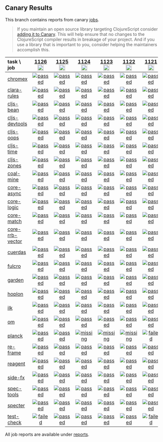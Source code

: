 ## Canary Results

This branch contains reports from canary [jobs](https://github.com/cljs-oss/canary/tree/jobs).

> If you maintain an open source library targeting ClojureScript consider [adding it to Canary](https://github.com/cljs-oss/canary/tree/master#how-to-participate). This will help ensure that no changes to the ClojureScript compiler results in breakage of your project. And if you use a library that is important to you, consider helping the maintainers accomplish this.

[//]: # (begin_overview_table)

| task \ job | <a href="reports/2019/10/08/job-001126-1.10.585-5ad96a8b" title="job #1126&#xA;&#xA;job&#xA;&#xA;requested by BinaryAge Bot (@babot) on 2019-10-08T06:00:10Z">1126<br/><img width=20 height=20 src="https://avatars0.githubusercontent.com/u/1476765?v=4&s=60"></a> | <a href="reports/2019/10/07/job-001125-1.10.585-5ad96a8b" title="job #1125&#xA;&#xA;job&#xA;&#xA;requested by BinaryAge Bot (@babot) on 2019-10-07T06:00:10Z">1125<br/><img width=20 height=20 src="https://avatars0.githubusercontent.com/u/1476765?v=4&s=60"></a> | <a href="reports/2019/10/06/job-001124-1.10.585-5ad96a8b" title="job #1124&#xA;&#xA;job&#xA;&#xA;requested by BinaryAge Bot (@babot) on 2019-10-06T06:00:10Z">1124<br/><img width=20 height=20 src="https://avatars0.githubusercontent.com/u/1476765?v=4&s=60"></a> | <a href="reports/2019/10/05/job-001123-1.10.585-5ad96a8b" title="job #1123&#xA;&#xA;job&#xA;&#xA;requested by BinaryAge Bot (@babot) on 2019-10-05T06:00:09Z">1123<br/><img width=20 height=20 src="https://avatars0.githubusercontent.com/u/1476765?v=4&s=60"></a> | <a href="reports/2019/10/04/job-001122-1.10.585-5ad96a8b" title="job #1122&#xA;&#xA;job&#xA;&#xA;requested by BinaryAge Bot (@babot) on 2019-10-04T06:00:08Z">1122<br/><img width=20 height=20 src="https://avatars0.githubusercontent.com/u/1476765?v=4&s=60"></a> | <a href="reports/2019/10/03/job-001121-1.10.579-a760439b" title="job #1121&#xA;&#xA;job&#xA;&#xA;requested by BinaryAge Bot (@babot) on 2019-10-03T06:00:07Z">1121<br/><img width=20 height=20 src="https://avatars0.githubusercontent.com/u/1476765?v=4&s=60"></a> | <a href="reports/2019/10/02/job-001120-1.10.579-a760439b" title="job #1120&#xA;&#xA;job&#xA;&#xA;requested by BinaryAge Bot (@babot) on 2019-10-02T06:00:07Z">1120<br/><img width=20 height=20 src="https://avatars0.githubusercontent.com/u/1476765?v=4&s=60"></a> | <a href="reports/2019/10/01/job-001119-1.10.579-a760439b" title="job #1119&#xA;&#xA;job&#xA;&#xA;requested by BinaryAge Bot (@babot) on 2019-10-01T06:00:09Z">1119<br/><img width=20 height=20 src="https://avatars0.githubusercontent.com/u/1476765?v=4&s=60"></a> | <a href="reports/2019/09/30/job-001118-1.10.579-a760439b" title="job #1118&#xA;&#xA;job&#xA;&#xA;requested by BinaryAge Bot (@babot) on 2019-09-30T06:00:07Z">1118<br/><img width=20 height=20 src="https://avatars0.githubusercontent.com/u/1476765?v=4&s=60"></a> | <a href="reports/2019/09/29/job-001117-1.10.579-a760439b" title="job #1117&#xA;&#xA;job&#xA;&#xA;requested by BinaryAge Bot (@babot) on 2019-09-29T06:00:10Z">1117<br/><img width=20 height=20 src="https://avatars0.githubusercontent.com/u/1476765?v=4&s=60"></a> |
| :--- | :---: | :---: | :---: | :---: | :---: | :---: | :---: | :---: | :---: | :---: |
| [chromex](https://github.com/binaryage/chromex) | <a href="reports/2019/10/08/job-001126-1.10.585-5ad96a8b#-chromex"><img title="passed" src="http://box.binaryage.com/s-passed.svg"><a> | <a href="reports/2019/10/07/job-001125-1.10.585-5ad96a8b#-chromex"><img title="passed" src="http://box.binaryage.com/s-passed.svg"><a> | <a href="reports/2019/10/06/job-001124-1.10.585-5ad96a8b#-chromex"><img title="passed" src="http://box.binaryage.com/s-passed.svg"><a> | <a href="reports/2019/10/05/job-001123-1.10.585-5ad96a8b#-chromex"><img title="passed" src="http://box.binaryage.com/s-passed.svg"><a> | <a href="reports/2019/10/04/job-001122-1.10.585-5ad96a8b#-chromex"><img title="passed" src="http://box.binaryage.com/s-passed.svg"><a> | <a href="reports/2019/10/03/job-001121-1.10.579-a760439b#-chromex"><img title="passed" src="http://box.binaryage.com/s-passed.svg"><a> | <a href="reports/2019/10/02/job-001120-1.10.579-a760439b#-chromex"><img title="passed" src="http://box.binaryage.com/s-passed.svg"><a> | <a href="reports/2019/10/01/job-001119-1.10.579-a760439b#-chromex"><img title="passed" src="http://box.binaryage.com/s-passed.svg"><a> | <a href="reports/2019/09/30/job-001118-1.10.579-a760439b#-chromex"><img title="passed" src="http://box.binaryage.com/s-passed.svg"><a> | <a href="reports/2019/09/29/job-001117-1.10.579-a760439b#-chromex"><img title="passed" src="http://box.binaryage.com/s-passed.svg"><a> |
| [clara-rules](https://github.com/cerner/clara-rules) | <a href="reports/2019/10/08/job-001126-1.10.585-5ad96a8b#-clara-rules"><img title="passed" src="http://box.binaryage.com/s-passed.svg"><a> | <a href="reports/2019/10/07/job-001125-1.10.585-5ad96a8b#-clara-rules"><img title="passed" src="http://box.binaryage.com/s-passed.svg"><a> | <a href="reports/2019/10/06/job-001124-1.10.585-5ad96a8b#-clara-rules"><img title="passed" src="http://box.binaryage.com/s-passed.svg"><a> | <a href="reports/2019/10/05/job-001123-1.10.585-5ad96a8b#-clara-rules"><img title="passed" src="http://box.binaryage.com/s-passed.svg"><a> | <a href="reports/2019/10/04/job-001122-1.10.585-5ad96a8b#-clara-rules"><img title="passed" src="http://box.binaryage.com/s-passed.svg"><a> | <a href="reports/2019/10/03/job-001121-1.10.579-a760439b#-clara-rules"><img title="passed" src="http://box.binaryage.com/s-passed.svg"><a> | <a href="reports/2019/10/02/job-001120-1.10.579-a760439b#-clara-rules"><img title="passed" src="http://box.binaryage.com/s-passed.svg"><a> | <a href="reports/2019/10/01/job-001119-1.10.579-a760439b#-clara-rules"><img title="passed" src="http://box.binaryage.com/s-passed.svg"><a> | <a href="reports/2019/09/30/job-001118-1.10.579-a760439b#-clara-rules"><img title="passed" src="http://box.binaryage.com/s-passed.svg"><a> | <a href="reports/2019/09/29/job-001117-1.10.579-a760439b#-clara-rules"><img title="passed" src="http://box.binaryage.com/s-passed.svg"><a> |
| [cljs-bean](https://github.com/mfikes/cljs-bean) | <a href="reports/2019/10/08/job-001126-1.10.585-5ad96a8b#-cljs-bean"><img title="passed" src="http://box.binaryage.com/s-passed.svg"><a> | <a href="reports/2019/10/07/job-001125-1.10.585-5ad96a8b#-cljs-bean"><img title="passed" src="http://box.binaryage.com/s-passed.svg"><a> | <a href="reports/2019/10/06/job-001124-1.10.585-5ad96a8b#-cljs-bean"><img title="passed" src="http://box.binaryage.com/s-passed.svg"><a> | <a href="reports/2019/10/05/job-001123-1.10.585-5ad96a8b#-cljs-bean"><img title="passed" src="http://box.binaryage.com/s-passed.svg"><a> | <a href="reports/2019/10/04/job-001122-1.10.585-5ad96a8b#-cljs-bean"><img title="passed" src="http://box.binaryage.com/s-passed.svg"><a> | <a href="reports/2019/10/03/job-001121-1.10.579-a760439b#-cljs-bean"><img title="passed" src="http://box.binaryage.com/s-passed.svg"><a> | <a href="reports/2019/10/02/job-001120-1.10.579-a760439b#-cljs-bean"><img title="passed" src="http://box.binaryage.com/s-passed.svg"><a> | <a href="reports/2019/10/01/job-001119-1.10.579-a760439b#-cljs-bean"><img title="passed" src="http://box.binaryage.com/s-passed.svg"><a> | <a href="reports/2019/09/30/job-001118-1.10.579-a760439b#-cljs-bean"><img title="passed" src="http://box.binaryage.com/s-passed.svg"><a> | <a href="reports/2019/09/29/job-001117-1.10.579-a760439b#-cljs-bean"><img title="passed" src="http://box.binaryage.com/s-passed.svg"><a> |
| [cljs-devtools](https://github.com/binaryage/cljs-devtools) | <a href="reports/2019/10/08/job-001126-1.10.585-5ad96a8b#-cljs-devtools"><img title="passed" src="http://box.binaryage.com/s-passed.svg"><a> | <a href="reports/2019/10/07/job-001125-1.10.585-5ad96a8b#-cljs-devtools"><img title="passed" src="http://box.binaryage.com/s-passed.svg"><a> | <a href="reports/2019/10/06/job-001124-1.10.585-5ad96a8b#-cljs-devtools"><img title="passed" src="http://box.binaryage.com/s-passed.svg"><a> | <a href="reports/2019/10/05/job-001123-1.10.585-5ad96a8b#-cljs-devtools"><img title="passed" src="http://box.binaryage.com/s-passed.svg"><a> | <a href="reports/2019/10/04/job-001122-1.10.585-5ad96a8b#-cljs-devtools"><img title="passed" src="http://box.binaryage.com/s-passed.svg"><a> | <a href="reports/2019/10/03/job-001121-1.10.579-a760439b#-cljs-devtools"><img title="passed" src="http://box.binaryage.com/s-passed.svg"><a> | <a href="reports/2019/10/02/job-001120-1.10.579-a760439b#-cljs-devtools"><img title="passed" src="http://box.binaryage.com/s-passed.svg"><a> | <a href="reports/2019/10/01/job-001119-1.10.579-a760439b#-cljs-devtools"><img title="passed" src="http://box.binaryage.com/s-passed.svg"><a> | <a href="reports/2019/09/30/job-001118-1.10.579-a760439b#-cljs-devtools"><img title="passed" src="http://box.binaryage.com/s-passed.svg"><a> | <a href="reports/2019/09/29/job-001117-1.10.579-a760439b#-cljs-devtools"><img title="passed" src="http://box.binaryage.com/s-passed.svg"><a> |
| [cljs-oops](https://github.com/binaryage/cljs-oops) | <a href="reports/2019/10/08/job-001126-1.10.585-5ad96a8b#-cljs-oops"><img title="passed" src="http://box.binaryage.com/s-passed.svg"><a> | <a href="reports/2019/10/07/job-001125-1.10.585-5ad96a8b#-cljs-oops"><img title="passed" src="http://box.binaryage.com/s-passed.svg"><a> | <a href="reports/2019/10/06/job-001124-1.10.585-5ad96a8b#-cljs-oops"><img title="passed" src="http://box.binaryage.com/s-passed.svg"><a> | <a href="reports/2019/10/05/job-001123-1.10.585-5ad96a8b#-cljs-oops"><img title="passed" src="http://box.binaryage.com/s-passed.svg"><a> | <a href="reports/2019/10/04/job-001122-1.10.585-5ad96a8b#-cljs-oops"><img title="passed" src="http://box.binaryage.com/s-passed.svg"><a> | <a href="reports/2019/10/03/job-001121-1.10.579-a760439b#-cljs-oops"><img title="passed" src="http://box.binaryage.com/s-passed.svg"><a> | <a href="reports/2019/10/02/job-001120-1.10.579-a760439b#-cljs-oops"><img title="passed" src="http://box.binaryage.com/s-passed.svg"><a> | <a href="reports/2019/10/01/job-001119-1.10.579-a760439b#-cljs-oops"><img title="passed" src="http://box.binaryage.com/s-passed.svg"><a> | <a href="reports/2019/09/30/job-001118-1.10.579-a760439b#-cljs-oops"><img title="passed" src="http://box.binaryage.com/s-passed.svg"><a> | <a href="reports/2019/09/29/job-001117-1.10.579-a760439b#-cljs-oops"><img title="passed" src="http://box.binaryage.com/s-passed.svg"><a> |
| [cljs-time](https://github.com/andrewmcveigh/cljs-time) | <a href="reports/2019/10/08/job-001126-1.10.585-5ad96a8b#-cljs-time"><img title="passed" src="http://box.binaryage.com/s-passed.svg"><a> | <a href="reports/2019/10/07/job-001125-1.10.585-5ad96a8b#-cljs-time"><img title="passed" src="http://box.binaryage.com/s-passed.svg"><a> | <a href="reports/2019/10/06/job-001124-1.10.585-5ad96a8b#-cljs-time"><img title="passed" src="http://box.binaryage.com/s-passed.svg"><a> | <a href="reports/2019/10/05/job-001123-1.10.585-5ad96a8b#-cljs-time"><img title="passed" src="http://box.binaryage.com/s-passed.svg"><a> | <a href="reports/2019/10/04/job-001122-1.10.585-5ad96a8b#-cljs-time"><img title="passed" src="http://box.binaryage.com/s-passed.svg"><a> | <a href="reports/2019/10/03/job-001121-1.10.579-a760439b#-cljs-time"><img title="passed" src="http://box.binaryage.com/s-passed.svg"><a> | <a href="reports/2019/10/02/job-001120-1.10.579-a760439b#-cljs-time"><img title="passed" src="http://box.binaryage.com/s-passed.svg"><a> | <a href="reports/2019/10/01/job-001119-1.10.579-a760439b#-cljs-time"><img title="passed" src="http://box.binaryage.com/s-passed.svg"><a> | <a href="reports/2019/09/30/job-001118-1.10.579-a760439b#-cljs-time"><img title="passed" src="http://box.binaryage.com/s-passed.svg"><a> | <a href="reports/2019/09/29/job-001117-1.10.579-a760439b#-cljs-time"><img title="passed" src="http://box.binaryage.com/s-passed.svg"><a> |
| [cljs-zones](https://github.com/binaryage/cljs-zones) | <a href="reports/2019/10/08/job-001126-1.10.585-5ad96a8b#-cljs-zones"><img title="passed" src="http://box.binaryage.com/s-passed.svg"><a> | <a href="reports/2019/10/07/job-001125-1.10.585-5ad96a8b#-cljs-zones"><img title="passed" src="http://box.binaryage.com/s-passed.svg"><a> | <a href="reports/2019/10/06/job-001124-1.10.585-5ad96a8b#-cljs-zones"><img title="passed" src="http://box.binaryage.com/s-passed.svg"><a> | <a href="reports/2019/10/05/job-001123-1.10.585-5ad96a8b#-cljs-zones"><img title="passed" src="http://box.binaryage.com/s-passed.svg"><a> | <a href="reports/2019/10/04/job-001122-1.10.585-5ad96a8b#-cljs-zones"><img title="passed" src="http://box.binaryage.com/s-passed.svg"><a> | <a href="reports/2019/10/03/job-001121-1.10.579-a760439b#-cljs-zones"><img title="passed" src="http://box.binaryage.com/s-passed.svg"><a> | <a href="reports/2019/10/02/job-001120-1.10.579-a760439b#-cljs-zones"><img title="passed" src="http://box.binaryage.com/s-passed.svg"><a> | <a href="reports/2019/10/01/job-001119-1.10.579-a760439b#-cljs-zones"><img title="passed" src="http://box.binaryage.com/s-passed.svg"><a> | <a href="reports/2019/09/30/job-001118-1.10.579-a760439b#-cljs-zones"><img title="passed" src="http://box.binaryage.com/s-passed.svg"><a> | <a href="reports/2019/09/29/job-001117-1.10.579-a760439b#-cljs-zones"><img title="passed" src="http://box.binaryage.com/s-passed.svg"><a> |
| [coal-mine](https://github.com/mfikes/coal-mine) | <a href="reports/2019/10/08/job-001126-1.10.585-5ad96a8b#-coal-mine"><img title="passed" src="http://box.binaryage.com/s-passed.svg"><a> | <a href="reports/2019/10/07/job-001125-1.10.585-5ad96a8b#-coal-mine"><img title="passed" src="http://box.binaryage.com/s-passed.svg"><a> | <a href="reports/2019/10/06/job-001124-1.10.585-5ad96a8b#-coal-mine"><img title="passed" src="http://box.binaryage.com/s-passed.svg"><a> | <a href="reports/2019/10/05/job-001123-1.10.585-5ad96a8b#-coal-mine"><img title="passed" src="http://box.binaryage.com/s-passed.svg"><a> | <a href="reports/2019/10/04/job-001122-1.10.585-5ad96a8b#-coal-mine"><img title="passed" src="http://box.binaryage.com/s-passed.svg"><a> | <a href="reports/2019/10/03/job-001121-1.10.579-a760439b#-coal-mine"><img title="passed" src="http://box.binaryage.com/s-passed.svg"><a> | <a href="reports/2019/10/02/job-001120-1.10.579-a760439b#-coal-mine"><img title="passed" src="http://box.binaryage.com/s-passed.svg"><a> | <a href="reports/2019/10/01/job-001119-1.10.579-a760439b#-coal-mine"><img title="passed" src="http://box.binaryage.com/s-passed.svg"><a> | <a href="reports/2019/09/30/job-001118-1.10.579-a760439b#-coal-mine"><img title="passed" src="http://box.binaryage.com/s-passed.svg"><a> | <a href="reports/2019/09/29/job-001117-1.10.579-a760439b#-coal-mine"><img title="passed" src="http://box.binaryage.com/s-passed.svg"><a> |
| [core-async](https://github.com/clojure/core.async) | <a href="reports/2019/10/08/job-001126-1.10.585-5ad96a8b#-core-async"><img title="passed" src="http://box.binaryage.com/s-passed.svg"><a> | <a href="reports/2019/10/07/job-001125-1.10.585-5ad96a8b#-core-async"><img title="passed" src="http://box.binaryage.com/s-passed.svg"><a> | <a href="reports/2019/10/06/job-001124-1.10.585-5ad96a8b#-core-async"><img title="passed" src="http://box.binaryage.com/s-passed.svg"><a> | <a href="reports/2019/10/05/job-001123-1.10.585-5ad96a8b#-core-async"><img title="passed" src="http://box.binaryage.com/s-passed.svg"><a> | <a href="reports/2019/10/04/job-001122-1.10.585-5ad96a8b#-core-async"><img title="passed" src="http://box.binaryage.com/s-passed.svg"><a> | <a href="reports/2019/10/03/job-001121-1.10.579-a760439b#-core-async"><img title="passed" src="http://box.binaryage.com/s-passed.svg"><a> | <a href="reports/2019/10/02/job-001120-1.10.579-a760439b#-core-async"><img title="passed" src="http://box.binaryage.com/s-passed.svg"><a> | <a href="reports/2019/10/01/job-001119-1.10.579-a760439b#-core-async"><img title="passed" src="http://box.binaryage.com/s-passed.svg"><a> | <a href="reports/2019/09/30/job-001118-1.10.579-a760439b#-core-async"><img title="passed" src="http://box.binaryage.com/s-passed.svg"><a> | <a href="reports/2019/09/29/job-001117-1.10.579-a760439b#-core-async"><img title="passed" src="http://box.binaryage.com/s-passed.svg"><a> |
| [core-logic](https://github.com/clojure/core.logic) | <a href="reports/2019/10/08/job-001126-1.10.585-5ad96a8b#-core-logic"><img title="passed" src="http://box.binaryage.com/s-passed.svg"><a> | <a href="reports/2019/10/07/job-001125-1.10.585-5ad96a8b#-core-logic"><img title="passed" src="http://box.binaryage.com/s-passed.svg"><a> | <a href="reports/2019/10/06/job-001124-1.10.585-5ad96a8b#-core-logic"><img title="passed" src="http://box.binaryage.com/s-passed.svg"><a> | <a href="reports/2019/10/05/job-001123-1.10.585-5ad96a8b#-core-logic"><img title="passed" src="http://box.binaryage.com/s-passed.svg"><a> | <a href="reports/2019/10/04/job-001122-1.10.585-5ad96a8b#-core-logic"><img title="passed" src="http://box.binaryage.com/s-passed.svg"><a> | <a href="reports/2019/10/03/job-001121-1.10.579-a760439b#-core-logic"><img title="passed" src="http://box.binaryage.com/s-passed.svg"><a> | <a href="reports/2019/10/02/job-001120-1.10.579-a760439b#-core-logic"><img title="passed" src="http://box.binaryage.com/s-passed.svg"><a> | <a href="reports/2019/10/01/job-001119-1.10.579-a760439b#-core-logic"><img title="passed" src="http://box.binaryage.com/s-passed.svg"><a> | <a href="reports/2019/09/30/job-001118-1.10.579-a760439b#-core-logic"><img title="passed" src="http://box.binaryage.com/s-passed.svg"><a> | <a href="reports/2019/09/29/job-001117-1.10.579-a760439b#-core-logic"><img title="passed" src="http://box.binaryage.com/s-passed.svg"><a> |
| [core-match](https://github.com/clojure/core.match) | <a href="reports/2019/10/08/job-001126-1.10.585-5ad96a8b#-core-match"><img title="passed" src="http://box.binaryage.com/s-passed.svg"><a> | <a href="reports/2019/10/07/job-001125-1.10.585-5ad96a8b#-core-match"><img title="passed" src="http://box.binaryage.com/s-passed.svg"><a> | <a href="reports/2019/10/06/job-001124-1.10.585-5ad96a8b#-core-match"><img title="passed" src="http://box.binaryage.com/s-passed.svg"><a> | <a href="reports/2019/10/05/job-001123-1.10.585-5ad96a8b#-core-match"><img title="passed" src="http://box.binaryage.com/s-passed.svg"><a> | <a href="reports/2019/10/04/job-001122-1.10.585-5ad96a8b#-core-match"><img title="passed" src="http://box.binaryage.com/s-passed.svg"><a> | <a href="reports/2019/10/03/job-001121-1.10.579-a760439b#-core-match"><img title="passed" src="http://box.binaryage.com/s-passed.svg"><a> | <a href="reports/2019/10/02/job-001120-1.10.579-a760439b#-core-match"><img title="passed" src="http://box.binaryage.com/s-passed.svg"><a> | <a href="reports/2019/10/01/job-001119-1.10.579-a760439b#-core-match"><img title="passed" src="http://box.binaryage.com/s-passed.svg"><a> | <a href="reports/2019/09/30/job-001118-1.10.579-a760439b#-core-match"><img title="passed" src="http://box.binaryage.com/s-passed.svg"><a> | <a href="reports/2019/09/29/job-001117-1.10.579-a760439b#-core-match"><img title="passed" src="http://box.binaryage.com/s-passed.svg"><a> |
| [core-rrb-vector](https://github.com/clojure/core.rrb-vector) | <a href="reports/2019/10/08/job-001126-1.10.585-5ad96a8b#-core-rrb-vector"><img title="passed" src="http://box.binaryage.com/s-passed.svg"><a> | <a href="reports/2019/10/07/job-001125-1.10.585-5ad96a8b#-core-rrb-vector"><img title="passed" src="http://box.binaryage.com/s-passed.svg"><a> | <a href="reports/2019/10/06/job-001124-1.10.585-5ad96a8b#-core-rrb-vector"><img title="passed" src="http://box.binaryage.com/s-passed.svg"><a> | <a href="reports/2019/10/05/job-001123-1.10.585-5ad96a8b#-core-rrb-vector"><img title="passed" src="http://box.binaryage.com/s-passed.svg"><a> | <a href="reports/2019/10/04/job-001122-1.10.585-5ad96a8b#-core-rrb-vector"><img title="passed" src="http://box.binaryage.com/s-passed.svg"><a> | <a href="reports/2019/10/03/job-001121-1.10.579-a760439b#-core-rrb-vector"><img title="passed" src="http://box.binaryage.com/s-passed.svg"><a> | <a href="reports/2019/10/02/job-001120-1.10.579-a760439b#-core-rrb-vector"><img title="passed" src="http://box.binaryage.com/s-passed.svg"><a> | <a href="reports/2019/10/01/job-001119-1.10.579-a760439b#-core-rrb-vector"><img title="passed" src="http://box.binaryage.com/s-passed.svg"><a> | <a href="reports/2019/09/30/job-001118-1.10.579-a760439b#-core-rrb-vector"><img title="passed" src="http://box.binaryage.com/s-passed.svg"><a> | <a href="reports/2019/09/29/job-001117-1.10.579-a760439b#-core-rrb-vector"><img title="passed" src="http://box.binaryage.com/s-passed.svg"><a> |
| [cuerdas](https://github.com/funcool/cuerdas) | <a href="reports/2019/10/08/job-001126-1.10.585-5ad96a8b#-cuerdas"><img title="passed" src="http://box.binaryage.com/s-passed.svg"><a> | <a href="reports/2019/10/07/job-001125-1.10.585-5ad96a8b#-cuerdas"><img title="passed" src="http://box.binaryage.com/s-passed.svg"><a> | <a href="reports/2019/10/06/job-001124-1.10.585-5ad96a8b#-cuerdas"><img title="passed" src="http://box.binaryage.com/s-passed.svg"><a> | <a href="reports/2019/10/05/job-001123-1.10.585-5ad96a8b#-cuerdas"><img title="passed" src="http://box.binaryage.com/s-passed.svg"><a> | <a href="reports/2019/10/04/job-001122-1.10.585-5ad96a8b#-cuerdas"><img title="passed" src="http://box.binaryage.com/s-passed.svg"><a> | <a href="reports/2019/10/03/job-001121-1.10.579-a760439b#-cuerdas"><img title="passed" src="http://box.binaryage.com/s-passed.svg"><a> | <a href="reports/2019/10/02/job-001120-1.10.579-a760439b#-cuerdas"><img title="passed" src="http://box.binaryage.com/s-passed.svg"><a> | <a href="reports/2019/10/01/job-001119-1.10.579-a760439b#-cuerdas"><img title="passed" src="http://box.binaryage.com/s-passed.svg"><a> | <a href="reports/2019/09/30/job-001118-1.10.579-a760439b#-cuerdas"><img title="passed" src="http://box.binaryage.com/s-passed.svg"><a> | <a href="reports/2019/09/29/job-001117-1.10.579-a760439b#-cuerdas"><img title="passed" src="http://box.binaryage.com/s-passed.svg"><a> |
| [fulcro](https://github.com/fulcrologic/fulcro) | <a href="reports/2019/10/08/job-001126-1.10.585-5ad96a8b#-fulcro"><img title="passed" src="http://box.binaryage.com/s-passed.svg"><a> | <a href="reports/2019/10/07/job-001125-1.10.585-5ad96a8b#-fulcro"><img title="passed" src="http://box.binaryage.com/s-passed.svg"><a> | <a href="reports/2019/10/06/job-001124-1.10.585-5ad96a8b#-fulcro"><img title="passed" src="http://box.binaryage.com/s-passed.svg"><a> | <a href="reports/2019/10/05/job-001123-1.10.585-5ad96a8b#-fulcro"><img title="passed" src="http://box.binaryage.com/s-passed.svg"><a> | <a href="reports/2019/10/04/job-001122-1.10.585-5ad96a8b#-fulcro"><img title="passed" src="http://box.binaryage.com/s-passed.svg"><a> | <a href="reports/2019/10/03/job-001121-1.10.579-a760439b#-fulcro"><img title="passed" src="http://box.binaryage.com/s-passed.svg"><a> | <a href="reports/2019/10/02/job-001120-1.10.579-a760439b#-fulcro"><img title="passed" src="http://box.binaryage.com/s-passed.svg"><a> | <a href="reports/2019/10/01/job-001119-1.10.579-a760439b#-fulcro"><img title="passed" src="http://box.binaryage.com/s-passed.svg"><a> | <a href="reports/2019/09/30/job-001118-1.10.579-a760439b#-fulcro"><img title="passed" src="http://box.binaryage.com/s-passed.svg"><a> | <a href="reports/2019/09/29/job-001117-1.10.579-a760439b#-fulcro"><img title="passed" src="http://box.binaryage.com/s-passed.svg"><a> |
| [garden](https://github.com/noprompt/garden) | <a href="reports/2019/10/08/job-001126-1.10.585-5ad96a8b#-garden"><img title="passed" src="http://box.binaryage.com/s-passed.svg"><a> | <a href="reports/2019/10/07/job-001125-1.10.585-5ad96a8b#-garden"><img title="passed" src="http://box.binaryage.com/s-passed.svg"><a> | <a href="reports/2019/10/06/job-001124-1.10.585-5ad96a8b#-garden"><img title="passed" src="http://box.binaryage.com/s-passed.svg"><a> | <a href="reports/2019/10/05/job-001123-1.10.585-5ad96a8b#-garden"><img title="passed" src="http://box.binaryage.com/s-passed.svg"><a> | <a href="reports/2019/10/04/job-001122-1.10.585-5ad96a8b#-garden"><img title="passed" src="http://box.binaryage.com/s-passed.svg"><a> | <a href="reports/2019/10/03/job-001121-1.10.579-a760439b#-garden"><img title="passed" src="http://box.binaryage.com/s-passed.svg"><a> | <a href="reports/2019/10/02/job-001120-1.10.579-a760439b#-garden"><img title="passed" src="http://box.binaryage.com/s-passed.svg"><a> | <a href="reports/2019/10/01/job-001119-1.10.579-a760439b#-garden"><img title="passed" src="http://box.binaryage.com/s-passed.svg"><a> | <a href="reports/2019/09/30/job-001118-1.10.579-a760439b#-garden"><img title="passed" src="http://box.binaryage.com/s-passed.svg"><a> | <a href="reports/2019/09/29/job-001117-1.10.579-a760439b#-garden"><img title="passed" src="http://box.binaryage.com/s-passed.svg"><a> |
| [hoplon](https://github.com/hoplon/hoplon) | <a href="reports/2019/10/08/job-001126-1.10.585-5ad96a8b#-hoplon"><img title="passed" src="http://box.binaryage.com/s-passed.svg"><a> | <a href="reports/2019/10/07/job-001125-1.10.585-5ad96a8b#-hoplon"><img title="passed" src="http://box.binaryage.com/s-passed.svg"><a> | <a href="reports/2019/10/06/job-001124-1.10.585-5ad96a8b#-hoplon"><img title="passed" src="http://box.binaryage.com/s-passed.svg"><a> | <a href="reports/2019/10/05/job-001123-1.10.585-5ad96a8b#-hoplon"><img title="passed" src="http://box.binaryage.com/s-passed.svg"><a> | <a href="reports/2019/10/04/job-001122-1.10.585-5ad96a8b#-hoplon"><img title="passed" src="http://box.binaryage.com/s-passed.svg"><a> | <a href="reports/2019/10/03/job-001121-1.10.579-a760439b#-hoplon"><img title="passed" src="http://box.binaryage.com/s-passed.svg"><a> | <a href="reports/2019/10/02/job-001120-1.10.579-a760439b#-hoplon"><img title="passed" src="http://box.binaryage.com/s-passed.svg"><a> | <a href="reports/2019/10/01/job-001119-1.10.579-a760439b#-hoplon"><img title="passed" src="http://box.binaryage.com/s-passed.svg"><a> | <a href="reports/2019/09/30/job-001118-1.10.579-a760439b#-hoplon"><img title="passed" src="http://box.binaryage.com/s-passed.svg"><a> | <a href="reports/2019/09/29/job-001117-1.10.579-a760439b#-hoplon"><img title="passed" src="http://box.binaryage.com/s-passed.svg"><a> |
| [ilk](https://github.com/mfikes/ilk) | <a href="reports/2019/10/08/job-001126-1.10.585-5ad96a8b#-ilk"><img title="passed" src="http://box.binaryage.com/s-passed.svg"><a> | <a href="reports/2019/10/07/job-001125-1.10.585-5ad96a8b#-ilk"><img title="passed" src="http://box.binaryage.com/s-passed.svg"><a> | <a href="reports/2019/10/06/job-001124-1.10.585-5ad96a8b#-ilk"><img title="passed" src="http://box.binaryage.com/s-passed.svg"><a> | <a href="reports/2019/10/05/job-001123-1.10.585-5ad96a8b#-ilk"><img title="passed" src="http://box.binaryage.com/s-passed.svg"><a> | <a href="reports/2019/10/04/job-001122-1.10.585-5ad96a8b#-ilk"><img title="passed" src="http://box.binaryage.com/s-passed.svg"><a> | <a href="reports/2019/10/03/job-001121-1.10.579-a760439b#-ilk"><img title="passed" src="http://box.binaryage.com/s-passed.svg"><a> | <a href="reports/2019/10/02/job-001120-1.10.579-a760439b#-ilk"><img title="passed" src="http://box.binaryage.com/s-passed.svg"><a> | <a href="reports/2019/10/01/job-001119-1.10.579-a760439b#-ilk"><img title="passed" src="http://box.binaryage.com/s-passed.svg"><a> | <a href="reports/2019/09/30/job-001118-1.10.579-a760439b#-ilk"><img title="passed" src="http://box.binaryage.com/s-passed.svg"><a> | <a href="reports/2019/09/29/job-001117-1.10.579-a760439b#-ilk"><img title="passed" src="http://box.binaryage.com/s-passed.svg"><a> |
| [om](https://github.com/omcljs/om) | <a href="reports/2019/10/08/job-001126-1.10.585-5ad96a8b#-om"><img title="passed" src="http://box.binaryage.com/s-passed.svg"><a> | <a href="reports/2019/10/07/job-001125-1.10.585-5ad96a8b#-om"><img title="passed" src="http://box.binaryage.com/s-passed.svg"><a> | <a href="reports/2019/10/06/job-001124-1.10.585-5ad96a8b#-om"><img title="passed" src="http://box.binaryage.com/s-passed.svg"><a> | <a href="reports/2019/10/05/job-001123-1.10.585-5ad96a8b#-om"><img title="passed" src="http://box.binaryage.com/s-passed.svg"><a> | <a href="reports/2019/10/04/job-001122-1.10.585-5ad96a8b#-om"><img title="passed" src="http://box.binaryage.com/s-passed.svg"><a> | <a href="reports/2019/10/03/job-001121-1.10.579-a760439b#-om"><img title="passed" src="http://box.binaryage.com/s-passed.svg"><a> | <a href="reports/2019/10/02/job-001120-1.10.579-a760439b#-om"><img title="passed" src="http://box.binaryage.com/s-passed.svg"><a> | <a href="reports/2019/10/01/job-001119-1.10.579-a760439b#-om"><img title="passed" src="http://box.binaryage.com/s-passed.svg"><a> | <a href="reports/2019/09/30/job-001118-1.10.579-a760439b#-om"><img title="passed" src="http://box.binaryage.com/s-passed.svg"><a> | <a href="reports/2019/09/29/job-001117-1.10.579-a760439b#-om"><img title="passed" src="http://box.binaryage.com/s-passed.svg"><a> |
| [planck](https://github.com/planck-repl/planck) | <a href="reports/2019/10/08/job-001126-1.10.585-5ad96a8b#-planck"><img title="passed" src="http://box.binaryage.com/s-passed.svg"><a> | <a href="reports/2019/10/07/job-001125-1.10.585-5ad96a8b#-planck"><img title="passed" src="http://box.binaryage.com/s-passed.svg"><a> | <a href="reports/2019/10/06/job-001124-1.10.585-5ad96a8b#-planck"><img title="missing" src="http://box.binaryage.com/s-missing.svg"><a> | <a href="reports/2019/10/05/job-001123-1.10.585-5ad96a8b#-planck"><img title="missing" src="http://box.binaryage.com/s-missing.svg"><a> | <a href="reports/2019/10/04/job-001122-1.10.585-5ad96a8b#-planck"><img title="missing" src="http://box.binaryage.com/s-missing.svg"><a> | <a href="reports/2019/10/03/job-001121-1.10.579-a760439b#-planck"><img title="failed" src="http://box.binaryage.com/s-failed.svg"><a> | <a href="reports/2019/10/02/job-001120-1.10.579-a760439b#-planck"><img title="failed" src="http://box.binaryage.com/s-failed.svg"><a> | <a href="reports/2019/10/01/job-001119-1.10.579-a760439b#-planck"><img title="failed" src="http://box.binaryage.com/s-failed.svg"><a> | <a href="reports/2019/09/30/job-001118-1.10.579-a760439b#-planck"><img title="failed" src="http://box.binaryage.com/s-failed.svg"><a> | <a href="reports/2019/09/29/job-001117-1.10.579-a760439b#-planck"><img title="failed" src="http://box.binaryage.com/s-failed.svg"><a> |
| [re-frame](https://github.com/Day8/re-frame) | <a href="reports/2019/10/08/job-001126-1.10.585-5ad96a8b#-re-frame"><img title="passed" src="http://box.binaryage.com/s-passed.svg"><a> | <a href="reports/2019/10/07/job-001125-1.10.585-5ad96a8b#-re-frame"><img title="passed" src="http://box.binaryage.com/s-passed.svg"><a> | <a href="reports/2019/10/06/job-001124-1.10.585-5ad96a8b#-re-frame"><img title="passed" src="http://box.binaryage.com/s-passed.svg"><a> | <a href="reports/2019/10/05/job-001123-1.10.585-5ad96a8b#-re-frame"><img title="passed" src="http://box.binaryage.com/s-passed.svg"><a> | <a href="reports/2019/10/04/job-001122-1.10.585-5ad96a8b#-re-frame"><img title="passed" src="http://box.binaryage.com/s-passed.svg"><a> | <a href="reports/2019/10/03/job-001121-1.10.579-a760439b#-re-frame"><img title="passed" src="http://box.binaryage.com/s-passed.svg"><a> | <a href="reports/2019/10/02/job-001120-1.10.579-a760439b#-re-frame"><img title="passed" src="http://box.binaryage.com/s-passed.svg"><a> | <a href="reports/2019/10/01/job-001119-1.10.579-a760439b#-re-frame"><img title="passed" src="http://box.binaryage.com/s-passed.svg"><a> | <a href="reports/2019/09/30/job-001118-1.10.579-a760439b#-re-frame"><img title="passed" src="http://box.binaryage.com/s-passed.svg"><a> | <a href="reports/2019/09/29/job-001117-1.10.579-a760439b#-re-frame"><img title="passed" src="http://box.binaryage.com/s-passed.svg"><a> |
| [reagent](https://github.com/reagent-project/reagent) | <a href="reports/2019/10/08/job-001126-1.10.585-5ad96a8b#-reagent"><img title="passed" src="http://box.binaryage.com/s-passed.svg"><a> | <a href="reports/2019/10/07/job-001125-1.10.585-5ad96a8b#-reagent"><img title="passed" src="http://box.binaryage.com/s-passed.svg"><a> | <a href="reports/2019/10/06/job-001124-1.10.585-5ad96a8b#-reagent"><img title="passed" src="http://box.binaryage.com/s-passed.svg"><a> | <a href="reports/2019/10/05/job-001123-1.10.585-5ad96a8b#-reagent"><img title="passed" src="http://box.binaryage.com/s-passed.svg"><a> | <a href="reports/2019/10/04/job-001122-1.10.585-5ad96a8b#-reagent"><img title="passed" src="http://box.binaryage.com/s-passed.svg"><a> | <a href="reports/2019/10/03/job-001121-1.10.579-a760439b#-reagent"><img title="passed" src="http://box.binaryage.com/s-passed.svg"><a> | <a href="reports/2019/10/02/job-001120-1.10.579-a760439b#-reagent"><img title="passed" src="http://box.binaryage.com/s-passed.svg"><a> | <a href="reports/2019/10/01/job-001119-1.10.579-a760439b#-reagent"><img title="passed" src="http://box.binaryage.com/s-passed.svg"><a> | <a href="reports/2019/09/30/job-001118-1.10.579-a760439b#-reagent"><img title="passed" src="http://box.binaryage.com/s-passed.svg"><a> | <a href="reports/2019/09/29/job-001117-1.10.579-a760439b#-reagent"><img title="passed" src="http://box.binaryage.com/s-passed.svg"><a> |
| [side-fx](https://github.com/cljsrn/side-fx) | <a href="reports/2019/10/08/job-001126-1.10.585-5ad96a8b#-side-fx"><img title="passed" src="http://box.binaryage.com/s-passed.svg"><a> | <a href="reports/2019/10/07/job-001125-1.10.585-5ad96a8b#-side-fx"><img title="passed" src="http://box.binaryage.com/s-passed.svg"><a> | <a href="reports/2019/10/06/job-001124-1.10.585-5ad96a8b#-side-fx"><img title="passed" src="http://box.binaryage.com/s-passed.svg"><a> | <a href="reports/2019/10/05/job-001123-1.10.585-5ad96a8b#-side-fx"><img title="passed" src="http://box.binaryage.com/s-passed.svg"><a> | <a href="reports/2019/10/04/job-001122-1.10.585-5ad96a8b#-side-fx"><img title="passed" src="http://box.binaryage.com/s-passed.svg"><a> | <a href="reports/2019/10/03/job-001121-1.10.579-a760439b#-side-fx"><img title="passed" src="http://box.binaryage.com/s-passed.svg"><a> | <a href="reports/2019/10/02/job-001120-1.10.579-a760439b#-side-fx"><img title="passed" src="http://box.binaryage.com/s-passed.svg"><a> | <a href="reports/2019/10/01/job-001119-1.10.579-a760439b#-side-fx"><img title="passed" src="http://box.binaryage.com/s-passed.svg"><a> | <a href="reports/2019/09/30/job-001118-1.10.579-a760439b#-side-fx"><img title="passed" src="http://box.binaryage.com/s-passed.svg"><a> | <a href="reports/2019/09/29/job-001117-1.10.579-a760439b#-side-fx"><img title="passed" src="http://box.binaryage.com/s-passed.svg"><a> |
| [spec-tools](https://github.com/metosin/spec-tools) | <a href="reports/2019/10/08/job-001126-1.10.585-5ad96a8b#-spec-tools"><img title="passed" src="http://box.binaryage.com/s-passed.svg"><a> | <a href="reports/2019/10/07/job-001125-1.10.585-5ad96a8b#-spec-tools"><img title="passed" src="http://box.binaryage.com/s-passed.svg"><a> | <a href="reports/2019/10/06/job-001124-1.10.585-5ad96a8b#-spec-tools"><img title="passed" src="http://box.binaryage.com/s-passed.svg"><a> | <a href="reports/2019/10/05/job-001123-1.10.585-5ad96a8b#-spec-tools"><img title="passed" src="http://box.binaryage.com/s-passed.svg"><a> | <a href="reports/2019/10/04/job-001122-1.10.585-5ad96a8b#-spec-tools"><img title="passed" src="http://box.binaryage.com/s-passed.svg"><a> | <a href="reports/2019/10/03/job-001121-1.10.579-a760439b#-spec-tools"><img title="passed" src="http://box.binaryage.com/s-passed.svg"><a> | <a href="reports/2019/10/02/job-001120-1.10.579-a760439b#-spec-tools"><img title="passed" src="http://box.binaryage.com/s-passed.svg"><a> | <a href="reports/2019/10/01/job-001119-1.10.579-a760439b#-spec-tools"><img title="passed" src="http://box.binaryage.com/s-passed.svg"><a> | <a href="reports/2019/09/30/job-001118-1.10.579-a760439b#-spec-tools"><img title="passed" src="http://box.binaryage.com/s-passed.svg"><a> | <a href="reports/2019/09/29/job-001117-1.10.579-a760439b#-spec-tools"><img title="passed" src="http://box.binaryage.com/s-passed.svg"><a> |
| [specter](https://github.com/nathanmarz/specter) | <a href="reports/2019/10/08/job-001126-1.10.585-5ad96a8b#-specter"><img title="passed" src="http://box.binaryage.com/s-passed.svg"><a> | <a href="reports/2019/10/07/job-001125-1.10.585-5ad96a8b#-specter"><img title="passed" src="http://box.binaryage.com/s-passed.svg"><a> | <a href="reports/2019/10/06/job-001124-1.10.585-5ad96a8b#-specter"><img title="passed" src="http://box.binaryage.com/s-passed.svg"><a> | <a href="reports/2019/10/05/job-001123-1.10.585-5ad96a8b#-specter"><img title="passed" src="http://box.binaryage.com/s-passed.svg"><a> | <a href="reports/2019/10/04/job-001122-1.10.585-5ad96a8b#-specter"><img title="passed" src="http://box.binaryage.com/s-passed.svg"><a> | <a href="reports/2019/10/03/job-001121-1.10.579-a760439b#-specter"><img title="passed" src="http://box.binaryage.com/s-passed.svg"><a> | <a href="reports/2019/10/02/job-001120-1.10.579-a760439b#-specter"><img title="passed" src="http://box.binaryage.com/s-passed.svg"><a> | <a href="reports/2019/10/01/job-001119-1.10.579-a760439b#-specter"><img title="passed" src="http://box.binaryage.com/s-passed.svg"><a> | <a href="reports/2019/09/30/job-001118-1.10.579-a760439b#-specter"><img title="passed" src="http://box.binaryage.com/s-passed.svg"><a> | <a href="reports/2019/09/29/job-001117-1.10.579-a760439b#-specter"><img title="passed" src="http://box.binaryage.com/s-passed.svg"><a> |
| [test-check](https://github.com/clojure/test.check) | <a href="reports/2019/10/08/job-001126-1.10.585-5ad96a8b#-test-check"><img title="failed" src="http://box.binaryage.com/s-failed.svg"><a> | <a href="reports/2019/10/07/job-001125-1.10.585-5ad96a8b#-test-check"><img title="passed" src="http://box.binaryage.com/s-passed.svg"><a> | <a href="reports/2019/10/06/job-001124-1.10.585-5ad96a8b#-test-check"><img title="passed" src="http://box.binaryage.com/s-passed.svg"><a> | <a href="reports/2019/10/05/job-001123-1.10.585-5ad96a8b#-test-check"><img title="passed" src="http://box.binaryage.com/s-passed.svg"><a> | <a href="reports/2019/10/04/job-001122-1.10.585-5ad96a8b#-test-check"><img title="passed" src="http://box.binaryage.com/s-passed.svg"><a> | <a href="reports/2019/10/03/job-001121-1.10.579-a760439b#-test-check"><img title="failed" src="http://box.binaryage.com/s-failed.svg"><a> | <a href="reports/2019/10/02/job-001120-1.10.579-a760439b#-test-check"><img title="passed" src="http://box.binaryage.com/s-passed.svg"><a> | <a href="reports/2019/10/01/job-001119-1.10.579-a760439b#-test-check"><img title="passed" src="http://box.binaryage.com/s-passed.svg"><a> | <a href="reports/2019/09/30/job-001118-1.10.579-a760439b#-test-check"><img title="passed" src="http://box.binaryage.com/s-passed.svg"><a> | <a href="reports/2019/09/29/job-001117-1.10.579-a760439b#-test-check"><img title="passed" src="http://box.binaryage.com/s-passed.svg"><a> |

[//]: # (end_overview_table)

All job reports are available under [reports](reports).
